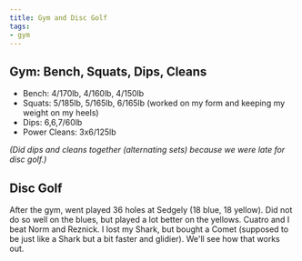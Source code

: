 ```yaml
---
title: Gym and Disc Golf
tags:
- gym
---
```


## Gym: Bench, Squats, Dips, Cleans

- Bench: 4/170lb, 4/160lb, 4/150lb
- Squats: 5/185lb, 5/165lb, 6/165lb (worked on my form and keeping my weight on my heels)
- Dips: 6,6,7/60lb
- Power Cleans: 3x6/125lb

*(Did dips and cleans together (alternating sets) because  we were late for disc golf.)*

## Disc Golf

After the gym, went played 36 holes at Sedgely (18 blue, 18 yellow). Did not do so well on the blues, but played a lot better on the yellows. Cuatro and I beat Norm and Reznick. I lost my Shark, but bought a Comet (supposed to be just like a Shark but a bit faster and glidier). We'll see how that works out.
